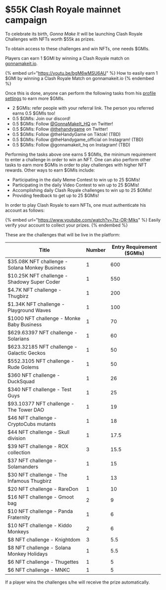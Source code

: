 # $55K Clash Royale mainnet campaign

To celebrate its birth, _Gonna Make It_ will be launching Clash Royale Challenges with NFTs worth $55k as prizes.

To obtain access to these challenges and win NFTs, one needs $GMIs.

Players can earn 1 $GMI by winning a Clash Royale match on [gonnamakeit.io](https://gonnamakeit.io).

{% embed url="https://youtu.be/bgM6wMSU6AU" %}
How to easily earn 1 $GMI by winning a Clash Royale Match on gonnamakeit.io
{% endembed %}

Once this is done, anyone can perform the following tasks from his [profile settings](https://gonnamakeit.io/settings/profile) to earn more $GMIs.

* 2 $GMIs: refer people with your referral link. The person you referred earns 0.5 $GMIs too!
* 0.5 $GMIs: Join our discord!
* 0.5 $GMIs: Follow [@GonnaMakeIt\_HQ](https://twitter.com/GonnaMakeIt\_HQ) on Twitter!
* 0.5 $GMIs: Follow [@thehandygame](https://twitter.com/TheHandyGame) on Twitter!
* 0.5 $GMIs: Follow @theHandyGame on Tiktok! (TBD)
* 0.5 $GMIs: Follow @theHandygame\_official on Instagram! (TBD)
* 0.5 $GMIs: Follow @gonnamakeit\_hq on Instagram! (TBD)

Performing the tasks above one earns 5 $GMIs, the minimum requirement to enter a challenge in order to win an NFT. One can also perform other tasks to earn more $GMIs in order to play challenges with higher NFT rewards. Other ways to earn $GMIs include:

* Participating in the daily Meme Contest to win up to 25 $GMIs!
* Participating in the daily Video Contest to win up to 25 $GMIs!
* Accomplishing daily Clash Royale challenges to win up to 25 $GMIs!
* Providing feedback to get up to 25 $GMIs!

In order to play Clash Royale to earn NFTs, one must authenticate his account as follows:

{% embed url="https://www.youtube.com/watch?v=7tz-OR-Mlks" %}
Easily verify your account to collect your prizes.
{% endembed %}

These are the challenges that will be live in the platform:

| Title                                          | Number | Entry Requirement ($GMIs) |
| ---------------------------------------------- | ------ | ------------------------- |
| $35.08K NFT challenge - Solana Monkey Business | 1      | 600                       |
| $10.25K NFT challenge - Shadowy Super Coder    | 1      | 550                       |
| $4.7K NFT challenge - Thugbirz                 | 1      | 200                       |
| $1.34K NFT challenge - Playground Waves        | 1      | 100                       |
| $1000 NFT challenge - Monke Baby Business      | 1      | 70                        |
| $629.63397 NFT challenge - Solarians           | 1      | 60                        |
| $623.32185 NFT challenge - Galactic Geckos     | 1      | 50                        |
| $552.3105 NFT challenge - Rude Golems          | 1      | 50                        |
| $360 NFT challenge - DuckSquad                 | 1      | 26                        |
| $340 NFT challenge - Test Guys                 | 1      | 25                        |
| $93.10377 NFT challenge - The Tower DAO        | 1      | 19                        |
| $46 NFT challenge - CryptoCubs mutants         | 1      | 18                        |
| $44 NFT challenge - Skull division             | 1      | 17.5                      |
| $39 NFT challenge - ROX collection             | 3      | 15.5                      |
| $37 NFT challenge - Solamanders                | 1      | 15                        |
| $30 NFT challenge - The Infamous Thugbirz      | 1      | 13                        |
| $20 NFT challenge - RareDon                    | 1      | 10                        |
| $16 NFT challenge - Gmoot bag                  | 2      | 9                         |
| $10 NFT challenge - Panda Fraternity           | 1      | 6                         |
| $10 NFT challenge - Kiddo Monkeys              | 2      | 6                         |
| $8 NFT challenge - Knightdom                   | 3      | 5.5                       |
| $8 NFT challenge - Solana Monkey Holidays      | 1      | 5.5                       |
| $6 NFT challenge - Thugettes                   | 1      | 5                         |
| $6 NFT challenge - MNKC                        | 1      | 5                         |

If a player wins the challenges s/he will receive the prize automatically.
